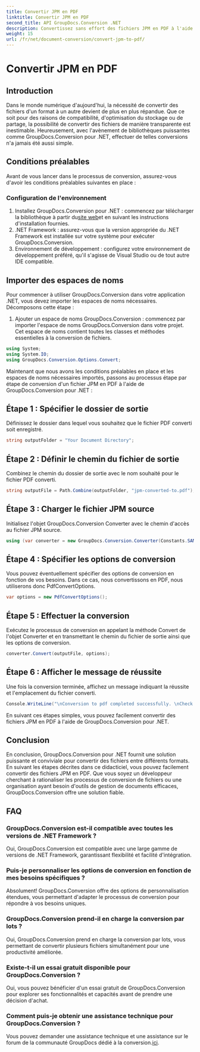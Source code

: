```yaml
---
title: Convertir JPM en PDF
linktitle: Convertir JPM en PDF
second_title: API GroupDocs.Conversion .NET
description: Convertissez sans effort des fichiers JPM en PDF à l'aide de GroupDocs.Conversion pour .NET. Rationalisez facilement vos processus de conversion de fichiers.
weight: 15
url: /fr/net/document-conversion/convert-jpm-to-pdf/
---
```


# Convertir JPM en PDF

## Introduction
Dans le monde numérique d'aujourd'hui, la nécessité de convertir des fichiers d'un format à un autre devient de plus en plus répandue. Que ce soit pour des raisons de compatibilité, d'optimisation du stockage ou de partage, la possibilité de convertir des fichiers de manière transparente est inestimable. Heureusement, avec l'avènement de bibliothèques puissantes comme GroupDocs.Conversion pour .NET, effectuer de telles conversions n'a jamais été aussi simple.
## Conditions préalables
Avant de vous lancer dans le processus de conversion, assurez-vous d'avoir les conditions préalables suivantes en place :
### Configuration de l'environnement
1.  Installez GroupDocs.Conversion pour .NET : commencez par télécharger la bibliothèque à partir du[site web](https://releases.groupdocs.com/conversion/net/)et en suivant les instructions d'installation fournies.
2. .NET Framework : assurez-vous que la version appropriée du .NET Framework est installée sur votre système pour exécuter GroupDocs.Conversion.
3. Environnement de développement : configurez votre environnement de développement préféré, qu'il s'agisse de Visual Studio ou de tout autre IDE compatible.

## Importer des espaces de noms
Pour commencer à utiliser GroupDocs.Conversion dans votre application .NET, vous devez importer les espaces de noms nécessaires. Décomposons cette étape :

1. Ajouter un espace de noms GroupDocs.Conversion : commencez par importer l'espace de noms GroupDocs.Conversion dans votre projet. Cet espace de noms contient toutes les classes et méthodes essentielles à la conversion de fichiers.
```csharp
using System;
using System.IO;
using GroupDocs.Conversion.Options.Convert;
```

Maintenant que nous avons les conditions préalables en place et les espaces de noms nécessaires importés, passons au processus étape par étape de conversion d'un fichier JPM en PDF à l'aide de GroupDocs.Conversion pour .NET :

## Étape 1 : Spécifier le dossier de sortie
Définissez le dossier dans lequel vous souhaitez que le fichier PDF converti soit enregistré.
```csharp
string outputFolder = "Your Document Directory";
```
## Étape 2 : Définir le chemin du fichier de sortie
Combinez le chemin du dossier de sortie avec le nom souhaité pour le fichier PDF converti.
```csharp
string outputFile = Path.Combine(outputFolder, "jpm-converted-to.pdf");
```
## Étape 3 : Charger le fichier JPM source
Initialisez l'objet GroupDocs.Conversion Converter avec le chemin d'accès au fichier JPM source.
```csharp
using (var converter = new GroupDocs.Conversion.Converter(Constants.SAMPLE_JPM))
```
## Étape 4 : Spécifier les options de conversion
Vous pouvez éventuellement spécifier des options de conversion en fonction de vos besoins. Dans ce cas, nous convertissons en PDF, nous utiliserons donc PdfConvertOptions.
```csharp
var options = new PdfConvertOptions();
```
## Étape 5 : Effectuer la conversion
Exécutez le processus de conversion en appelant la méthode Convert de l'objet Converter et en transmettant le chemin du fichier de sortie ainsi que les options de conversion.
```csharp
converter.Convert(outputFile, options);
```
## Étape 6 : Afficher le message de réussite
Une fois la conversion terminée, affichez un message indiquant la réussite et l'emplacement du fichier converti.
```csharp
Console.WriteLine("\nConversion to pdf completed successfully. \nCheck output in {0}", outputFolder);
```
En suivant ces étapes simples, vous pouvez facilement convertir des fichiers JPM en PDF à l'aide de GroupDocs.Conversion pour .NET.

## Conclusion
En conclusion, GroupDocs.Conversion pour .NET fournit une solution puissante et conviviale pour convertir des fichiers entre différents formats. En suivant les étapes décrites dans ce didacticiel, vous pouvez facilement convertir des fichiers JPM en PDF. Que vous soyez un développeur cherchant à rationaliser les processus de conversion de fichiers ou une organisation ayant besoin d'outils de gestion de documents efficaces, GroupDocs.Conversion offre une solution fiable.
## FAQ
### GroupDocs.Conversion est-il compatible avec toutes les versions de .NET Framework ?
Oui, GroupDocs.Conversion est compatible avec une large gamme de versions de .NET Framework, garantissant flexibilité et facilité d'intégration.
### Puis-je personnaliser les options de conversion en fonction de mes besoins spécifiques ?
Absolument! GroupDocs.Conversion offre des options de personnalisation étendues, vous permettant d'adapter le processus de conversion pour répondre à vos besoins uniques.
### GroupDocs.Conversion prend-il en charge la conversion par lots ?
Oui, GroupDocs.Conversion prend en charge la conversion par lots, vous permettant de convertir plusieurs fichiers simultanément pour une productivité améliorée.
### Existe-t-il un essai gratuit disponible pour GroupDocs.Conversion ?
Oui, vous pouvez bénéficier d'un essai gratuit de GroupDocs.Conversion pour explorer ses fonctionnalités et capacités avant de prendre une décision d'achat.
### Comment puis-je obtenir une assistance technique pour GroupDocs.Conversion ?
 Vous pouvez demander une assistance technique et une assistance sur le forum de la communauté GroupDocs dédié à la conversion.[ici](https://forum.groupdocs.com/c/conversion/11).